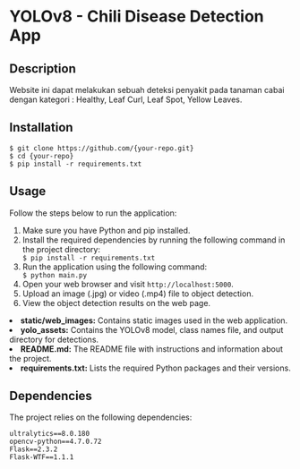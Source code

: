 <!DOCTYPE html>
<html lang="en">
<head>
  <meta charset="UTF-8">
</head>
<body>
  <h1>YOLOv8 - Chili Disease Detection App</h1>
  
  <div class="section">
    <h2 class="section-title">Description</h2>
    <p>
      Website ini dapat melakukan sebuah deteksi penyakit pada tanaman cabai dengan kategori : Healthy, Leaf Curl, Leaf Spot, Yellow Leaves.
    </p>
  </div>
  
  <div class="section">
    <h2 class="section-title">Installation</h2>
    <div class="code-block">
      <code>$ git clone https://github.com/{your-repo.git}</code><br>
      <code>$ cd {your-repo}</code><br>
      <code>$ pip install -r requirements.txt</code>
    </div>
  </div>
  
  <div class="section">
    <h2 class="section-title">Usage</h2>
    <p>Follow the steps below to run the application:</p>
    <ol>
      <li>Make sure you have Python and pip installed.</li>
      <li>Install the required dependencies by running the following command in the project directory:</li>
      <div class="code-block">
        <code>$ pip install -r requirements.txt</code>
      </div>
      <li>Run the application using the following command:</li>
      <div class="code-block">
        <code>$ python main.py</code>
      </div>
      <li>Open your web browser and visit <code>http://localhost:5000</code>.</li>
      <li>Upload an image (.jpg) or video (.mp4) file to object detection.</li>
      <li>View the object detection results on the web page.</li>
    </ol>
  </div>

<li><strong>static/web_images:</strong> Contains static images used in the web application.</li>
<li><strong>yolo_assets:</strong> Contains the YOLOv8 model, class names file, and output directory for detections.</li>
<li><strong>README.md:</strong> The README file with instructions and information about the project.</li>
<li><strong>requirements.txt:</strong> Lists the required Python packages and their versions.</li>
</ul>
</div>

<div class="section">
<h2 class="section-title">Dependencies</h2>
<p>The project relies on the following dependencies:</p>
<div class="code-block">
<code>ultralytics==8.0.180</code><br>
<code>opencv-python==4.7.0.72</code><br>
<code>Flask==2.3.2</code><br>
<code>Flask-WTF==1.1.1</code><br>
</div>

</div>
</div>

</body>

</html>
